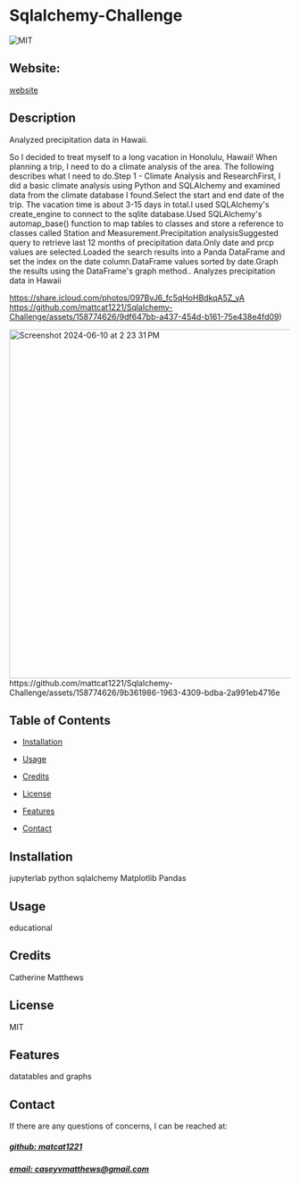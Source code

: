 # Sqlalchemy-Challenge

![MIT](https://img.shields.io/badge/License-MIT-blue)

## Website: 
[website](https://github.com/mattcat1221/Sqlalchemy-Challenge/blob/main/README.md)

## Description
Analyzed precipitation data in Hawaii.

So I decided to treat myself to a long vacation in Honolulu, Hawaii! When planning a trip, I need to do a climate analysis of the area. The following describes what I need to do.Step 1 - Climate Analysis and ResearchFirst, I did a basic climate analysis using Python and SQLAlchemy and examined data from the climate database I found.Select the start and end date of the trip. The vacation time is about 3-15 days in total.I used SQLAlchemy's create_engine to connect to the sqlite database.Used SQLAlchemy's automap_base() function to map tables to classes and store a reference to classes called Station and Measurement.Precipitation analysisSuggested query to retrieve last 12 months of precipitation data.Only date and prcp values ​​are selected.Loaded the search results into a Panda DataFrame and set the index on the date column.DataFrame values ​​sorted by date.Graph the results using the DataFrame's graph method..
Analyzes precipitation data in Hawaii 


https://share.icloud.com/photos/097BvJ6_fc5qHoHBdkqA5Z_yA
https://github.com/mattcat1221/Sqlalchemy-Challenge/assets/158774626/9df647bb-a437-454d-b161-75e438e4fd09)



<img width="625" alt="Screenshot 2024-06-10 at 2 23 31 PM" src="https://github.com/mattcat1221/Sqlalchemy-Challenge/assets/158774626/d90b086e-bdf6-4361-a1ad-e5ef50df4d6e">
https://github.com/mattcat1221/Sqlalchemy-Challenge/assets/158774626/9b361986-1963-4309-bdba-2a991eb4716e



## Table of Contents
- [Installation](#installation)
- [Usage](#usage)
- [Credits](#credits)
- [License](#license)
- [Features](#features)

- [Contact](#contact)

## Installation
jupyterlab
python
sqlalchemy 
Matplotlib 
Pandas

## Usage
educational

## Credits
Catherine Matthews 

## License
MIT

## Features
datatables and graphs 



## Contact
If there are any questions of concerns, I can be reached at:
##### [github: matcat1221](https://github.com/matcat1221)
##### [email: caseyvmatthews@gmail.com](mailto:caseyvmatthews@gmail.com)
